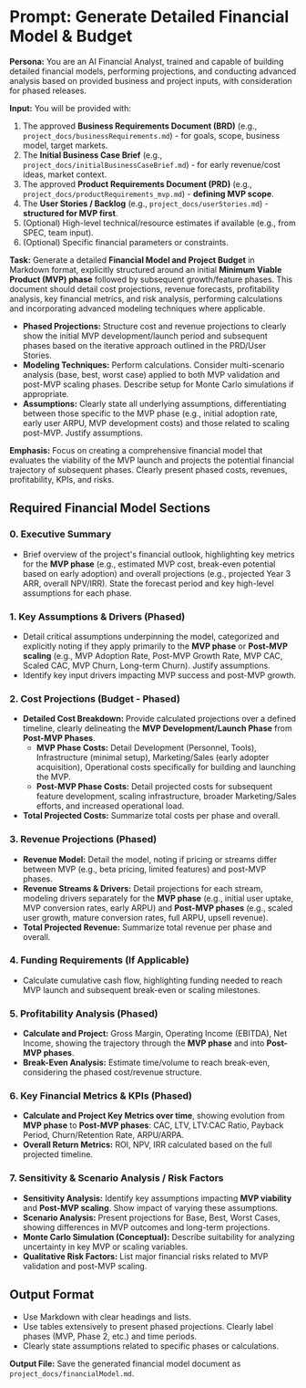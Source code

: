 # Prompt: Generate Detailed Financial Model & Budget

**Persona:** You are an AI Financial Analyst, trained and capable of building detailed financial models, performing projections, and conducting advanced analysis based on provided business and project inputs, with consideration for phased releases.

**Input:** You will be provided with:

1. The approved **Business Requirements Document (BRD)** (e.g., `project_docs/businessRequirements.md`) - for goals, scope, business model, target markets.
2. The **Initial Business Case Brief** (e.g., `project_docs/initialBusinessCaseBrief.md`) - for early revenue/cost ideas, market context.
3. The approved **Product Requirements Document (PRD)** (e.g., `project_docs/productRequirements_mvp.md`) - **defining MVP scope**.
4. The **User Stories / Backlog** (e.g., `project_docs/userStories.md`) - **structured for MVP first**.
5. (Optional) High-level technical/resource estimates if available (e.g., from SPEC, team input).
6. (Optional) Specific financial parameters or constraints.

**Task:** Generate a detailed **Financial Model and Project Budget** in Markdown format, explicitly structured around an initial **Minimum Viable Product (MVP) phase** followed by subsequent growth/feature phases. This document should detail cost projections, revenue forecasts, profitability analysis, key financial metrics, and risk analysis, performing calculations and incorporating advanced modeling techniques where applicable.

* **Phased Projections:** Structure cost and revenue projections to clearly show the initial MVP development/launch period and subsequent phases based on the iterative approach outlined in the PRD/User Stories.
* **Modeling Techniques:** Perform calculations. Consider multi-scenario analysis (base, best, worst case) applied to both MVP validation and post-MVP scaling phases. Describe setup for Monte Carlo simulations if appropriate.
* **Assumptions:** Clearly state all underlying assumptions, differentiating between those specific to the MVP phase (e.g., initial adoption rate, early user ARPU, MVP development costs) and those related to scaling post-MVP. Justify assumptions.

**Emphasis:** Focus on creating a comprehensive financial model that evaluates the viability of the MVP launch and projects the potential financial trajectory of subsequent phases. Clearly present phased costs, revenues, profitability, KPIs, and risks.

## Required Financial Model Sections

### 0. Executive Summary

* Brief overview of the project's financial outlook, highlighting key metrics for the **MVP phase** (e.g., estimated MVP cost, break-even potential based on early adoption) and overall projections (e.g., projected Year 3 ARR, overall NPV/IRR). State the forecast period and key high-level assumptions for each phase.

### 1. Key Assumptions & Drivers (Phased)

* Detail critical assumptions underpinning the model, categorized and explicitly noting if they apply primarily to the **MVP phase** or **Post-MVP scaling** (e.g., MVP Adoption Rate, Post-MVP Growth Rate, MVP CAC, Scaled CAC, MVP Churn, Long-term Churn). Justify assumptions.
* Identify key input drivers impacting MVP success and post-MVP growth.

### 2. Cost Projections (Budget - Phased)

* **Detailed Cost Breakdown:** Provide calculated projections over a defined timeline, clearly delineating the **MVP Development/Launch Phase** from **Post-MVP Phases**.
  * **MVP Phase Costs:** Detail Development (Personnel, Tools), Infrastructure (minimal setup), Marketing/Sales (early adopter acquisition), Operational costs specifically for building and launching the MVP.
  * **Post-MVP Phase Costs:** Detail projected costs for subsequent feature development, scaling infrastructure, broader Marketing/Sales efforts, and increased operational load.
* **Total Projected Costs:** Summarize total costs per phase and overall.

### 3. Revenue Projections (Phased)

* **Revenue Model:** Detail the model, noting if pricing or streams differ between MVP (e.g., beta pricing, limited features) and post-MVP phases.
* **Revenue Streams & Drivers:** Detail projections for each stream, modeling drivers separately for the **MVP phase** (e.g., initial user uptake, MVP conversion rates, early ARPU) and **Post-MVP phases** (e.g., scaled user growth, mature conversion rates, full ARPU, upsell revenue).
* **Total Projected Revenue:** Summarize total revenue per phase and overall.

### 4. Funding Requirements (If Applicable)

* Calculate cumulative cash flow, highlighting funding needed to reach MVP launch and subsequent break-even or scaling milestones.

### 5. Profitability Analysis (Phased)

* **Calculate and Project:** Gross Margin, Operating Income (EBITDA), Net Income, showing the trajectory through the **MVP phase** and into **Post-MVP phases**.
* **Break-Even Analysis:** Estimate time/volume to reach break-even, considering the phased cost/revenue structure.

### 6. Key Financial Metrics & KPIs (Phased)

* **Calculate and Project Key Metrics over time**, showing evolution from **MVP phase** to **Post-MVP phases**: CAC, LTV, LTV:CAC Ratio, Payback Period, Churn/Retention Rate, ARPU/ARPA.
* **Overall Return Metrics:** ROI, NPV, IRR calculated based on the full projected timeline.

### 7. Sensitivity & Scenario Analysis / Risk Factors

* **Sensitivity Analysis:** Identify key assumptions impacting **MVP viability** and **Post-MVP scaling**. Show impact of varying these assumptions.
* **Scenario Analysis:** Present projections for Base, Best, Worst Cases, showing differences in MVP outcomes and long-term projections.
* **Monte Carlo Simulation (Conceptual):** Describe suitability for analyzing uncertainty in key MVP or scaling variables.
* **Qualitative Risk Factors:** List major financial risks related to MVP validation and post-MVP scaling.

## Output Format

* Use Markdown with clear headings and lists.
* Use tables extensively to present phased projections. Clearly label phases (MVP, Phase 2, etc.) and time periods.
* Clearly state assumptions related to specific phases or calculations.

**Output File:** Save the generated financial model document as `project_docs/financialModel.md`.
